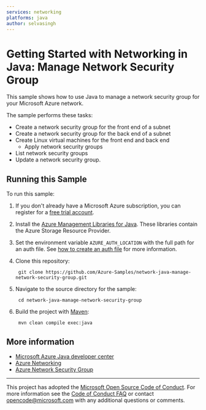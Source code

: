 ```yaml
---
services: networking
platforms: java
author: selvasingh
---
```


# Getting Started with Networking in Java: Manage Network Security Group

This sample shows how to use Java to manage a network security group for your Microsoft Azure network.

The sample performs these tasks:

- Create a network security group for the front end of a subnet
- Create a network security group for the back end of a subnet
- Create Linux virtual machines for the front end and back end
	- Apply network security groups
- List network security groups
- Update a network security group.
 

## Running this Sample ##

To run this sample:

1. If you don't already have a Microsoft Azure subscription, you can register for a [free trial account](http://go.microsoft.com/fwlink/?LinkId=330212).

2. Install the [Azure Management Libraries for Java](https://github.com/Azure/azure-sdk-for-java/). These libraries contain the Azure Storage Resource Provider.

3. Set the environment variable `AZURE_AUTH_LOCATION` with the full path for an auth file. See [how to create an auth file](https://github.com/Azure/azure-sdk-for-java/blob/master/AUTH.md) for more information.

4. Clone this repository: 

	    git clone https://github.com/Azure-Samples/network-java-manage-network-security-group.git

5. Navigate to the source directory for the sample:

	    cd network-java-manage-network-security-group

6. Build the project with [Maven](https://maven.apache.org/download.cgi):

	    mvn clean compile exec:java


## More information ##

- [Microsoft Azure Java developer center](https://azure.microsoft.com/en-us/develop/java/)
- [Azure Networking](https://azure.microsoft.com/services/virtual-network/)
- [Azure Network Security Group](https://azure.microsoft.com/documentation/articles/virtual-networks-nsg/)

---

This project has adopted the [Microsoft Open Source Code of Conduct](https://opensource.microsoft.com/codeofconduct/). For more information see the [Code of Conduct FAQ](https://opensource.microsoft.com/codeofconduct/faq/) or contact [opencode@microsoft.com](mailto:opencode@microsoft.com) with any additional questions or comments.